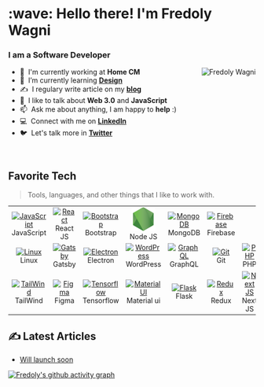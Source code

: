 
<h1 align="left" id="walfdev-title">:wave: Hello there! I'm Fredoly Wagni</h1>
<h3 align="left">I am a Software Developer </h3>


<a href="#walf-dev-title">
  <img src="https://github-readme-stats.vercel.app/api?username=walf-dev&show_icons=true&theme=react&count_private=true&include_all_commits=true" alt="Fredoly Wagni" align="right" />
</a>

- :office: &nbsp;I'm currently working at **Home CM**
- :seedling: &nbsp;I’m currently learning **[Design]**
- :writing_hand: &nbsp;I regulary write article on my **[blog]**
- :speech_balloon: &nbsp;I like to talk about **Web 3.0** and **JavaScript**
- :mailbox: &nbsp;Ask me about anything, I am happy to **help** :)
- :computer: &nbsp;Connect with me on **[LinkedIn]**
- :bird: &nbsp;Let's talk more in **[Twitter]**

<br>

<h2 align="left" id="walfdev-tech">Favorite Tech</h2>

> Tools, languages, and other things that I like to work with.


<table align="center">
  <tr>
    <td align="center" width="96">
      <a href="#suhailkakar-tech">
        <img src="https://upload.wikimedia.org/wikipedia/commons/thumb/9/99/Unofficial_JavaScript_logo_2.svg/1024px-Unofficial_JavaScript_logo_2.svg.png" width="48" height="48" alt="JavaScript" />
      </a>
      <br>JavaScript
    </td>
    <td align="center" width="96">
      <a href="#suhailkakar-tech">
        <img src="https://brandlogos.net/wp-content/uploads/2020/09/react-logo.png" width="48" height="48" alt="React" />
      </a>
      <br>React JS
    </td>
    <td align="center" width="96">
      <a href="#suhailkakar-tech">
        <img src="https://cdn.worldvectorlogo.com/logos/bootstrap-4.svg" width="48" height="48" alt="Bootstrap" />
      </a>
      <br>Bootstrap
    </td>
    <td align="center" width="96">
      <a href="#suhailkakar-tech">
        <img src="https://raw.githubusercontent.com/github/explore/80688e429a7d4ef2fca1e82350fe8e3517d3494d/topics/nodejs/nodejs.png" width="48" height="48" alt="Node JS" />
      </a>
      <br>Node JS
    </td>
     <td align="center" width="96"> 
      <a href="#suhailkakar-tech" >
        <img src="https://i.ibb.co/QXHcMvM/58481021cef1014c0b5e494b.png" width="48" height="48" alt="Mongo DB" />
      </a>
      <br>MongoDB
    </td>
        <td align="center" width="96">
      <a href="#suhailkakar-tech">
        <img src="https://4.bp.blogspot.com/-rtNRVM3aIvI/XJX_U07Z-II/AAAAAAAAJXY/YpdOo490FTgdKOxM4qDG-2-EzcNFAWkKACK4BGAYYCw/s1600/logo%2Bfirebase%2Bicon.png" width="48" height="48" alt="Firebase" />
      </a>
      <br>Firebase
    </td>
  </tr>
  
  <tr>
    <!--
    <td align="center" width="96"> 
      <a href="#suhailkakar-tech" >
        <img src="https://img.icons8.com/color/452/c-programming.png" width="48" height="48" alt="C" />
      </a>
      <br>C Lang
    </td>
-->
    <td align="center" width="96">
      <a href="#suhailkakar-tech" >
        <img src="https://camo.githubusercontent.com/d7574156c7a1844d3c2907bae0e76254cca759290c08e08a6ef2bd7543c8c0ca/68747470733a2f2f692e6962622e636f2f737331374b47302f63376238313133323437666563643833626439623565643562643366333464352d72656d6f766562672d707265766965772e706e67" width="48" height="48" alt="Linux" />
      </a>
      <br>Linux
    </td>
    <td align="center"  width="96">
      <a href="#suhailkakar-tech">
        <img src="https://static.cdnlogo.com/logos/g/42/gatsby.svg" width="48" height="48" alt="Gatsby" />
      </a>
      <br>Gatsby
    </td>
    <td align="center"  width="96">
      <a href="#suhailkakar-tech">
        <img src="https://upload.wikimedia.org/wikipedia/commons/thumb/9/91/Electron_Software_Framework_Logo.svg/1024px-Electron_Software_Framework_Logo.svg.png" width="48" height="48" alt="Electron" />
      </a>
      <br>Electron
    </td>
    <td align="center"  width="96">
      <a href="#suhailkakar-tech">
        <img src="https://upload.wikimedia.org/wikipedia/commons/thumb/9/98/WordPress_blue_logo.svg/480px-WordPress_blue_logo.svg.png" width="48" height="48" alt="WordPress" />
      </a>
      <br>WordPress
    </td>
    <td align="center" width="96">
      <a href="#suhailkakar-tech" >
        <img src="https://upload.wikimedia.org/wikipedia/commons/thumb/1/17/GraphQL_Logo.svg/2048px-GraphQL_Logo.svg.png" width="48" height="48" alt="GraphQL" />
      </a>
      <br>GraphQL
    </td>
    <td align="center" width="96">
      <a href="#suhailkakar-tech" >
        <img src="https://upload.wikimedia.org/wikipedia/commons/thumb/3/3f/Git_icon.svg/1200px-Git_icon.svg.png" width="48" height="48" alt="Git" />
      </a>
      <br>Git
    </td>
    <td align="center" width="96">
      <a href="#suhailkakar-tech" >
        <img src="https://i.ibb.co/LzmYpDX/146-1466902-php-logo-png-transparent-php-logo-png-png-removebg-preview.png" width="48" height="48" alt="PHP" />
      </a>
      <br>PHP
    </td>
  </tr>
   <tr>
    <td align="center" width="96">
      <a href="#suhailkakar-tech">
        <img src="https://tailwindcss.com/_next/static/media/tailwindcss-mark.cb8046c163f77190406dfbf4dec89848.svg" width="48" height="48" alt="TailWind" />
      </a>
      <br>TailWind
    </td>
     <!--
    <td align="center" width="96">
      <a href="#suhailkakar-tech">
        <img src="https://bashlogo.com/img/symbol/png/full_colored_dark.png" width="48" height="48" alt="Bash" />
      </a>
      <br>Bash
    </td>
-->
    <td align="center" width="96">
      <a href="#suhailkakar-tech">
        <img src="https://upload.wikimedia.org/wikipedia/commons/3/33/Figma-logo.svg" width="45" height="45" alt="Figma" />
      </a>
      <br>Figma
    </td>
    <td align="center" width="96">
      <a href="#suhailkakar-tech">
        <img src="https://upload.wikimedia.org/wikipedia/commons/thumb/2/2d/Tensorflow_logo.svg/1200px-Tensorflow_logo.svg.png" width="48" height="48" alt="Tensorflow" />
      </a>
      <br>Tensorflow
    </td>
    <td align="center" width="96">
      <a href="#suhailakar-tech">
        <img src="https://media.zeemly.com/zeemly/product/material-ui.png" width="48" height="48" alt="Material UI" />
      </a>
      <br>Material ui
    </td>
    <td align="center" width="96">
      <a href="#suhailkakar-tech">
        <img src="https://iconape.com/wp-content/png_logo_vector/cib-flask.png" width="48" height="48" alt="Flask" />
      </a>
      <br>Flask
    </td>
     <td align="center" width="96"> 
      <a href="#suhailkakar-tech" >
        <img src="https://cdn.worldvectorlogo.com/logos/redux.svg" width="48" height="48" alt="Redux" />
      </a>
      <br>Redux
    </td>
          <td align="center" width="96"> 
      <a href="#suhailkakar-tech" >
        <img src="https://raw.githubusercontent.com/samfromaway/samfromaway/master/.github/images/nextjs.png" width="48" height="48" alt="Next JS" />
      </a>
      <br>Next JS
    </td>
             <td align="center" width="96"> 
      <a href="#suhailkakar-tech" >
        <img src="https://brandeps.com/logo-download/G/Google-Cloud-logo-vector-01.svg" width="48" height="48" alt="Google Cloud" />
      </a>
      <br>G Cloud
    </td>
  </tr>
    
</table>

## ✍️ Latest Articles 
<!-- BLOG-POST-LIST:START -->
- [Will launch soon](https://fredoly-wagni.hashnode.dev/)
<!-- BLOG-POST-LIST:END -->


[linkedin]: https://www.linkedin.com/in/fredoly-wagni "LinkedIn"
[twitter]: https://twitter.com/@walfizer "Twitter"
[blog]: https://fredoly-wagni.hashnode.dev/ "Blog"
[Design]: https://www.figma.com/ "Figma"



[![Fredoly's github activity graph](https://activity-graph.herokuapp.com/graph?username=walf-dev&theme=react-dark)](https://github.com/walf-dev)




